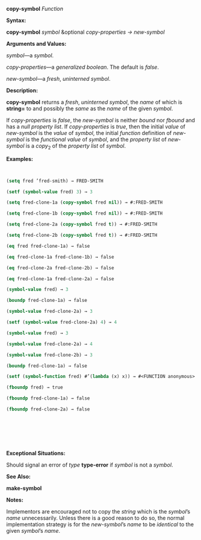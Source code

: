 **copy-symbol** *Function* 



**Syntax:** 



**copy-symbol** *symbol* &amp;optional *copy-properties → new-symbol* 



**Arguments and Values:** 



*symbol*—a *symbol*. 



*copy-properties*—a *generalized boolean*. The default is *false*. 



*new-symbol*—a *fresh*, *uninterned symbol*. 



**Description:** 



**copy-symbol** returns a *fresh*, *uninterned symbol*, the *name* of which is **string=** to and possibly the *same* as the *name* of the given *symbol*. 



If *copy-properties* is *false*, the *new-symbol* is neither *bound* nor *fbound* and has a *null property list*. If *copy-properties* is *true*, then the initial *value* of *new-symbol* is the *value* of *symbol*, the initial *function* definition of *new-symbol* is the *functional value* of *symbol*, and the *property list* of *new-symbol* is a *copy*<sub>2</sub> of the *property list* of *symbol*. 



**Examples:**
```lisp
 

(setq fred ’fred-smith) → FRED-SMITH 

(setf (symbol-value fred) 3) → 3 

(setq fred-clone-1a (copy-symbol fred nil)) → #:FRED-SMITH 

(setq fred-clone-1b (copy-symbol fred nil)) → #:FRED-SMITH 

(setq fred-clone-2a (copy-symbol fred t)) → #:FRED-SMITH 

(setq fred-clone-2b (copy-symbol fred t)) → #:FRED-SMITH 

(eq fred fred-clone-1a) → false 

(eq fred-clone-1a fred-clone-1b) → false 

(eq fred-clone-2a fred-clone-2b) → false 

(eq fred-clone-1a fred-clone-2a) → false 

(symbol-value fred) → 3 

(boundp fred-clone-1a) → false 

(symbol-value fred-clone-2a) → 3 

(setf (symbol-value fred-clone-2a) 4) → 4 

(symbol-value fred) → 3 

(symbol-value fred-clone-2a) → 4 

(symbol-value fred-clone-2b) → 3 

(boundp fred-clone-1a) → false 

(setf (symbol-function fred) #’(lambda (x) x)) → #<FUNCTION anonymous> 

(fboundp fred) → true 

(fboundp fred-clone-1a) → false 

(fboundp fred-clone-2a) → false 



 

 


```
**Exceptional Situations:** 



Should signal an error of *type* **type-error** if *symbol* is not a *symbol*. 



**See Also:** 



**make-symbol** 



**Notes:** 



Implementors are encouraged not to copy the *string* which is the *symbol*’s *name* unnecessarily. Unless there is a good reason to do so, the normal implementation strategy is for the *new-symbol*’s *name* to be *identical* to the given *symbol*’s *name*. 




